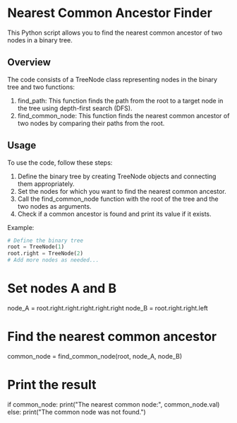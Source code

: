 # Nearest Common Ancestor Finder

This Python script allows you to find the nearest common ancestor of two nodes in a binary tree.

## Overview

The code consists of a TreeNode class representing nodes in the binary tree and two functions:

1. find_path: This function finds the path from the root to a target node in the tree using depth-first search (DFS).
2. find_common_node: This function finds the nearest common ancestor of two nodes by comparing their paths from the root.

## Usage

To use the code, follow these steps:

1. Define the binary tree by creating TreeNode objects and connecting them appropriately.
2. Set the nodes for which you want to find the nearest common ancestor.
3. Call the find_common_node function with the root of the tree and the two nodes as arguments.
4. Check if a common ancestor is found and print its value if it exists.

Example:

```python
# Define the binary tree
root = TreeNode(1)
root.right = TreeNode(2)
# Add more nodes as needed...
```

# Set nodes A and B
node_A = root.right.right.right.right.right
node_B = root.right.right.left

# Find the nearest common ancestor
common_node = find_common_node(root, node_A, node_B)

# Print the result
if common_node:
    print("The nearest common node:", common_node.val)
else:
    print("The common node was not found.")
